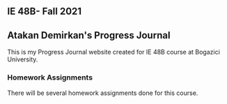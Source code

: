 ## IE 48B- Fall 2021
## Atakan Demirkan's Progress Journal

This is my Progress Journal website created for IE 48B course at Bogazici University. 

### Homework Assignments

There will be several homework assignments done for this course.
